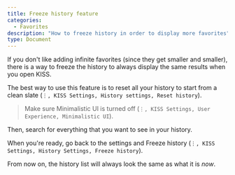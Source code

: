 ```yaml
---
title: Freeze history feature
categories:
  - Favorites
description: "How to freeze history in order to display more favorites"
type: Document
---
```


If you don't like adding infinite favorites (since they get smaller and smaller), there is a way to freeze the history to always display the same results when you open KISS.

The best way to use this feature is to reset all your history to start from a clean slate (`⋮, KISS Settings, History settings, Reset history`).

> Make sure Minimalistic UI is turned off (`⋮, KISS Settings, User Experience, Minimalistic UI`).

Then, search for everything that you want to see in your history.

When you're ready, go back to the settings and Freeze history (`⋮, KISS Settings, History Settings, Freeze history`).

From now on, the history list will always look the same as what it is *now*.
